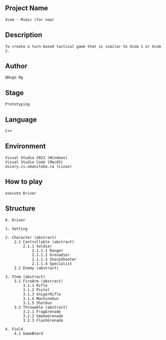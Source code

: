 ## Project Name
    Xcom - Mimic (for now)
## Description
    To create a turn-based tactical game that is similar to Xcom 1 or Xcom 2.
## Author
    @Hugo Ng
## Stage
    Prototyping
## Language
    C++
## Environment
    Visual Studio 2022 (Windows)
    Visual Studio Code (MacOS)
    aviary.cs.umanitoba.ca (Linux)
## How to play
    execute Driver

## Structure
    0. Driver

    1. Setting
    
    2. Character (abstract)
        2.1 Controllable (abstract)
            2.1.1 Soldier
                2.1.1.1 Ranger
                2.1.1.2 Grenadier
                2.1.1.3 SharpShooter
                2.1.1.4 Specialist
        2.2 Enemy (abstract)

    3. Item (abstract)
        3.1 FireArm (abstract)
            3.1.1 Rifle
            3.1.2 Pistol 
            3.1.3 SniperRifle 
            3.1.4 MachineGun 
            3.1.5 ShotGun 
        3.2 Throwable (abstract)
            3.2.1 FragGrenade 
            3.2.2 SmokeGrenade 
            3.2.3 FlashGrenade 

    4. Field
        4.1 GameBoard 
